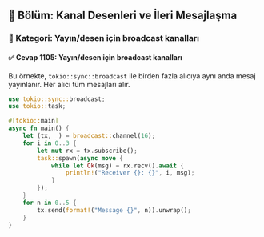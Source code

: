 ## 📘 Bölüm: Kanal Desenleri ve İleri Mesajlaşma  
### 🔹 Kategori: Yayın/desen için broadcast kanalları  
#### ✅ Cevap 1105: Yayın/desen için broadcast kanalları

Bu örnekte, `tokio::sync::broadcast` ile birden fazla alıcıya aynı anda mesaj yayınlanır. Her alıcı tüm mesajları alır.

```rust
use tokio::sync::broadcast;
use tokio::task;

#[tokio::main]
async fn main() {
    let (tx, _) = broadcast::channel(16);
    for i in 0..3 {
        let mut rx = tx.subscribe();
        task::spawn(async move {
            while let Ok(msg) = rx.recv().await {
                println!("Receiver {}: {}", i, msg);
            }
        });
    }
    for n in 0..5 {
        tx.send(format!("Message {}", n)).unwrap();
    }
}
```
